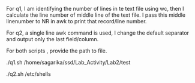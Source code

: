 For q1, I am identifying the number of lines in te text file using wc, then I calculate the line number of middle line of the text file.
I pass this middle linenumber to NR in awk to print that record/line number.

For q2, a single line awk command is used, I change the default separator and output only the last field/column.

For both scripts , provide the path to file.

./q1.sh /home/sagarika/ssd/Lab_Activity/Lab2/test

./q2.sh /etc/shells


